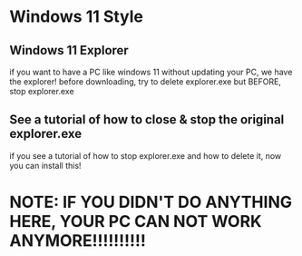 # Windows 11 Style
## Windows 11 Explorer
if you want to have a PC like windows 11 without updating your PC,
we have the explorer!
before downloading, try to delete explorer.exe
but BEFORE, stop explorer.exe
## See a tutorial of how to close & stop the original explorer.exe
if you see a tutorial of how to stop explorer.exe and how to delete it, now you can install this!
# NOTE: IF YOU DIDN'T DO ANYTHING HERE, YOUR PC CAN NOT WORK ANYMORE!!!!!!!!!!
